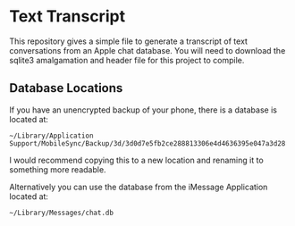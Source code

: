 # Text Transcript

This repository gives a simple file to generate a transcript
of text conversations from an Apple chat database. You will
need to download the sqlite3 amalgamation and header file
for this project to compile.

## Database Locations

If you have an unencrypted backup of your phone, there is a database
is located at:

`~/Library/Application Support/MobileSync/Backup/3d/3d0d7e5fb2ce288813306e4d4636395e047a3d28`

I would recommend copying this to a new location and renaming it to something more readable.

Alternatively you can use the database from the iMessage Application located at:

`~/Library/Messages/chat.db`
